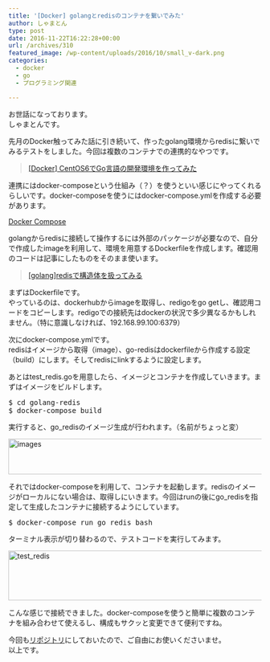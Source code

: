 ```yaml
---
title: '[Docker] golangとredisのコンテナを繋いでみた'
author: しゃまとん
type: post
date: 2016-11-22T16:22:28+00:00
url: /archives/310
featured_image: /wp-content/uploads/2016/10/small_v-dark.png
categories:
  - docker
  - go
  - プログラミング関連

---
```

お世話になっております。  
しゃまとんです。

先月のDocker触ってみた話に引き続いて、作ったgolang環境からredisに繋いでみるテストをしました。今回は複数のコンテナでの連携的なやつです。

<blockquote class="wp-embedded-content">
  <p>
    <a href="http://shamaton.orz.hm/blog/archives/305">[Docker] CentOS6でGo言語の開発環境を作ってみた</a>
  </p>
</blockquote>



連携にはdocker-composeという仕組み（？）を使うといい感じにやってくれるらしいです。docker-composeを使うにはdocker-compose.ymlを作成する必要があります。

<a href="https://docs.docker.com/compose/" target="_blank">Docker Compose</a>

golangからredisに接続して操作するには外部のパッケージが必要なので、自分で作成したimageを利用して、環境を用意するDockerfileを作成します。確認用のコードは記事にしたものをそのまま使います。

<blockquote class="wp-embedded-content">
  <p>
    <a href="http://shamaton.orz.hm/blog/archives/141">[golang]redisで構造体を扱ってみる</a>
  </p>
</blockquote>



まずはDockerfileです。  
やっているのは、dockerhubからimageを取得し、redigoをgo getし、確認用コードをコピーします。redigoでの接続先はdockerの状況で多少異なるかもしれません。（特に意識しなければ、192.168.99.100:6379）



次にdocker-compose.ymlです。  
redisはイメージから取得（image）、go-redisはdockerfileから作成する設定（build）にします。そしてredisにlinkするように設定します。



あとはtest_redis.goを用意したら、イメージとコンテナを作成していきます。まずはイメージをビルドします。

<pre class="lang:default decode:true ">$ cd golang-redis
$ docker-compose build</pre>

実行すると、go_redisのイメージ生成が行われます。（名前がちょっと変）

[<img src="http://shamaton.orz.hm/blog/wp-content/uploads/2016/10/images.png" alt="images" width="594" height="71" class="aligncenter size-full wp-image-311" />][1]

それではdocker-composeを利用して、コンテナを起動します。redisのイメージがローカルにない場合は、取得しにいきます。今回はrunの後にgo_redisを指定して生成したコンテナに接続するようにしています。

<pre class="lang:default decode:true ">$ docker-compose run go_redis bash</pre>

ターミナル表示が切り替わるので、テストコードを実行してみます。

[<img src="http://shamaton.orz.hm/blog/wp-content/uploads/2016/10/test_redis.png" alt="test_redis" width="727" height="99" class="aligncenter size-full wp-image-312" />][2]

こんな感じで接続できました。docker-composeを使うと簡単に複数のコンテナを組み合わせて使えるし、構成もサクッと変更できて便利ですね。

今回も[リポジトリ][3]にしておいたので、ご自由にお使いくださいませ。  
以上です。

 [1]: http://shamaton.orz.hm/blog/wp-content/uploads/2016/10/images.png
 [2]: http://shamaton.orz.hm/blog/wp-content/uploads/2016/10/test_redis.png
 [3]: https://github.com/shamaton/docker-goredis-centos6